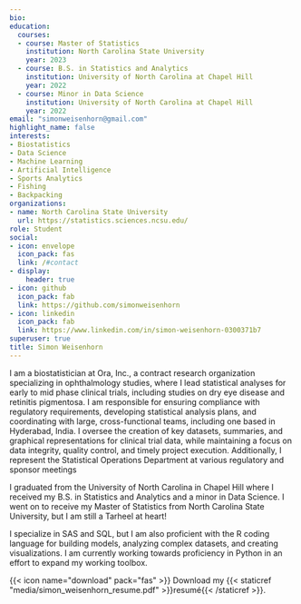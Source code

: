 ```yaml
---
bio: 
education:
  courses:
  - course: Master of Statistics
    institution: North Carolina State University
    year: 2023
  - course: B.S. in Statistics and Analytics
    institution: University of North Carolina at Chapel Hill
    year: 2022
  - course: Minor in Data Science
    institution: University of North Carolina at Chapel Hill
    year: 2022
email: "simonweisenhorn@gmail.com"
highlight_name: false
interests:
- Biostatistics
- Data Science
- Machine Learning
- Artificial Intelligence
- Sports Analytics
- Fishing
- Backpacking
organizations:
- name: North Carolina State University
  url: https://statistics.sciences.ncsu.edu/
role: Student
social:
- icon: envelope
  icon_pack: fas
  link: /#contact
- display:
    header: true
- icon: github
  icon_pack: fab
  link: https://github.com/simonweisenhorn
- icon: linkedin
  icon_pack: fab
  link: https://www.linkedin.com/in/simon-weisenhorn-0300371b7
superuser: true
title: Simon Weisenhorn
---
```


I am a biostatistician at Ora, Inc., a contract research organization specializing in ophthalmology studies, where I lead statistical analyses for early to mid phase clinical trials, including studies on dry eye disease and retinitis pigmentosa. I am responsible for ensuring compliance with regulatory requirements, developing statistical analysis plans, and coordinating with large, cross-functional teams, including one based in Hyderabad, India. I oversee the creation of key datasets, summaries, and graphical representations for clinical trial data, while maintaining a focus on data integrity, quality control, and timely project execution. Additionally, I represent the Statistical Operations Department at various regulatory and sponsor meetings

I graduated from the University of North Carolina in Chapel Hill where I received my B.S. in Statistics and Analytics and a minor in Data Science. I went on to receive my Master of Statistics from North Carolina State University, but I am still a Tarheel at heart!

I specialize in SAS and SQL, but I am also proficient with the R coding language for building models, analyzing complex datasets, and creating visualizations. I am currently working towards proficiency in Python in an effort to expand my working toolbox.


{{< icon name="download" pack="fas" >}} Download my {{< staticref "media/simon_weisenhorn_resume.pdf" >}}resumé{{< /staticref >}}.
